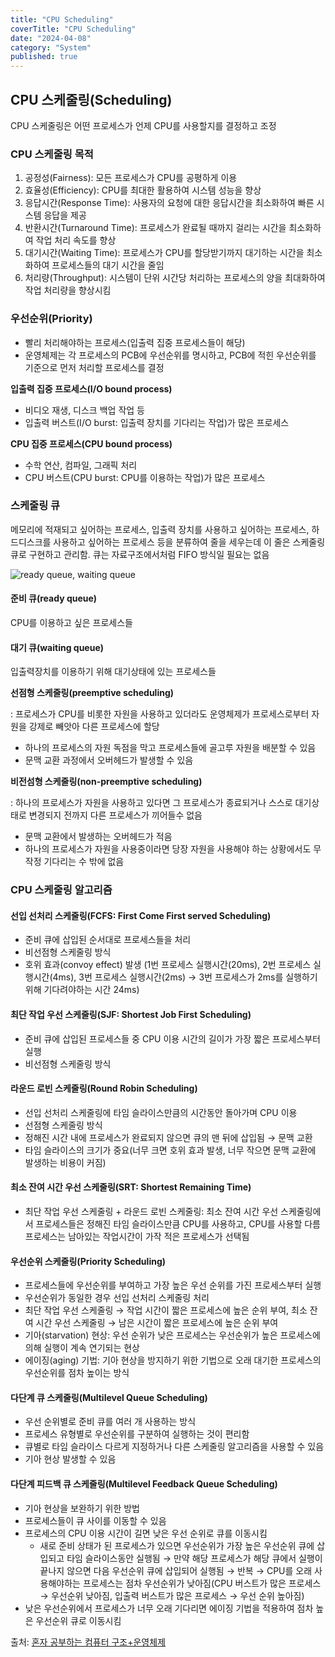 ```yaml
---
title: "CPU Scheduling"
coverTitle: "CPU Scheduling"
date: "2024-04-08"
category: "System"
published: true
---
```


## CPU 스케줄링(Scheduling)

CPU 스케줄링은 어떤 프로세스가 언제 CPU를 사용할지를 결정하고 조정

### CPU 스케줄링 목적

1. 공정성(Fairness): 모든 프로세스가 CPU를 공평하게 이용
2. 효율성(Efficiency): CPU를 최대한 활용하여 시스템 성능을 향상
3. 응답시간(Response Time): 사용자의 요청에 대한 응답시간을 최소화하여 빠른 시스템 응답을 제공
4. 반환시간(Turnaround Time): 프로세스가 완료될 때까지 걸리는 시간을 최소화하여 작업 처리 속도를 향상
5. 대기시간(Waiting Time): 프로세스가 CPU를 할당받기까지 대기하는 시간을 최소화하여 프로세스들의 대기 시간을 줄임
6. 처리량(Throughput): 시스템이 단위 시간당 처리하는 프로세스의 양을 최대화하여 작업 처리량을 향상시킴

### 우선순위(Priority)

- 빨리 처리해야하는 프로세스(입출력 집중 프로세스들이 해당)
- 운영체제는 각 프로세스의 PCB에 우선순위를 명시하고, PCB에 적힌 우선순위를 기준으로 먼저 처리할 프로세스를 결정

**입출력 집중 프로세스(I/O bound process)**

- 비디오 재생, 디스크 백업 작업 등
- 입출력 버스트(I/O burst: 입출력 장치를 기다리는 작업)가 많은 프로세스

**CPU 집중 프로세스(CPU bound process)**

- 수학 연산, 컴파일, 그래픽 처리
- CPU 버스트(CPU burst: CPU를 이용하는 작업)가 많은 프로세스

### 스케줄링 큐

메모리에 적재되고 싶어하는 프로세스, 입출력 장치를 사용하고 싶어하는 프로세스, 하드디스크를 사용하고 싶어하는 프로세스 등을 분류하여 줄을 세우는데 이 줄은 스케줄링 큐로 구현하고 관리함. 큐는 자료구조에서처럼 FIFO 방식일 필요는 없음

![ready queue, waiting queue](/imgs/blog/posts/cpu-scheduling/ready_waiting_queue.png)

#### 준비 큐(ready queue)

CPU를 이용하고 싶은 프로세스들

#### 대기 큐(waiting queue)

입출력장치를 이용하기 위해 대기상태에 있는 프로세스들

**선점형 스케줄링(preemptive scheduling)**

: 프로세스가 CPU를 비롯한 자원을 사용하고 있더라도 운영체제가 프로세스로부터 자원을 강제로 빼앗아 다른 프로세스에 할당

- 하나의 프로세스의 자원 독점을 막고 프로세스들에 골고루 자원을 배분할 수 있음
- 문맥 교환 과정에서 오버헤드가 발생할 수 있음

**비전섬형 스케줄링(non-preemptive scheduling)**

: 하나의 프로세스가 자원을 사용하고 있다면 그 프로세스가 종료되거나 스스로 대기상태로 변경되지 전까지 다른 프로세스가 끼어들수 없음

- 문맥 교환에서 발생하는 오버헤드가 적음
- 하나의 프로세스가 자원을 사용중이라면 당장 자원을 사용해야 하는 상황에서도 무작정 기다리는 수 밖에 없음

### CPU 스케줄링 알고리즘

#### 선입 선처리 스케줄링(FCFS: First Come First served Scheduling)

- 준비 큐에 삽입된 순서대로 프로세스들을 처리
- 비선점형 스케줄링 방식
- 호위 효과(convoy effect) 발생 (1번 프로세스 실행시간(20ms), 2번 프로세스 실행시간(4ms), 3번 프로세스 실행시간(2ms) → 3번 프로세스가 2ms를 실행하기 위해 기다려야하는 시간 24ms)

#### 최단 작업 우선 스케줄링(SJF: Shortest Job First Scheduling)

- 준비 큐에 삽입된 프로세스들 중 CPU 이용 시간의 길이가 가장 짧은 프로세스부터 실행
- 비선점형 스케줄링 방식

#### 라운드 로빈 스케줄링(Round Robin Scheduling)

- 선입 선처리 스케줄링에 타임 슬라이스만큼의 시간동안 돌아가며 CPU 이용
- 선점형 스케줄링 방식
- 정해진 시간 내에 프로세스가 완료되지 않으면 큐의 맨 뒤에 삽입됨 → 문맥 교환
- 타임 슬라이스의 크기가 중요(너무 크면 호위 효과 발생, 너무 작으면 문맥 교환에 발생하는 비용이 커짐)

#### 최소 잔여 시간 우선 스케줄링(SRT: Shortest Remaining Time)

- 최단 작업 우선 스케줄링 + 라운드 로빈 스케줄링: 최소 잔여 시간 우선 스케줄링에서 프로세스들은 정해진 타임 슬라이스만큼 CPU를 사용하고, CPU를 사용할 다름 프로세스는 남아있는 작업시간이 가작 적은 프로세스가 선택됨

#### 우선순위 스케줄링(Priority Scheduling)

- 프로세스들에 우선순위를 부여하고 가장 높은 우선 순위를 가진 프로세스부터 실행
- 우선순위가 동일한 경우 선입 선처리 스케줄링 처리
- 최단 작업 우선 스케줄링 → 작업 시간이 짧은 프로세스에 높은 순위 부여, 최소 잔여 시간 우선 스케줄링 → 남은 시간이 짧은 프로세스에 높은 순위 부여
- 기아(starvation) 현상: 우선 순위가 낮은 프로세스는 우선순위가 높은 프로세스에 의해 실행이 계속 연기되는 현상
- 에이징(aging) 기법: 기아 현상을 방지하기 위한 기법으로 오래 대기한 프로세스의 우선순위를 점차 높이는 방식

#### 다단계 큐 스케줄링(Multilevel Queue Scheduling)

- 우선 순위별로 준비 큐를 여러 개 사용하는 방식
- 프로세스 유형별로 우선순위를 구분하여 실행하는 것이 편리함
- 큐별로 타임 슬라이스 다르게 지정하거나 다른 스케줄링 알고리즘을 사용할 수 있음
- 기아 현상 발생할 수 있음

#### 다단계 피드백 큐 스케줄링(Multilevel Feedback Queue Scheduling)

- 기아 현상을 보완하기 위한 방법
- 프로세스들이 큐 사이를 이동할 수 있음
- 프로세스의 CPU 이용 시간이 길면 낮은 우선 순위로 큐를 이동시킴
  - 새로 준비 상태가 된 프로세스가 있으면 우선순위가 가장 높은 우선순위 큐에 삽입되고 타임 슬라이스동안 실행됨 → 만약 해당 프로세스가 해당 큐에서 실행이 끝나지 않으면 다음 우선순위 큐에 삽입되어 실행됨 → 반복 → CPU를 오래 사용해야하는 프로세스는 점차 우선순위가 낮아짐(CPU 버스트가 많은 프로세스 → 우선순위 낮아짐, 입출력 버스트가 많은 프로세스 → 우선 순위 높아짐)
- 낮은 우선순위에서 프로세스가 너무 오래 기다리면 에이징 기법을 적용하여 점차 높은 우선순위 큐로 이동시킴

출처:
[혼자 공부하는 컴퓨터 구조+운영체제](https://product.kyobobook.co.kr/detail/S000061584886?utm_source=google&utm_medium=cpc&utm_campaign=googleSearch&gad_source=1&gclid=Cj0KCQiAzoeuBhDqARIsAMdH14GeU5OJpwRGzE6DkX9i8xKc7p7iwKsF0GbC_P-pP-GccWSHKRkKmJ4aAtbTEALw_wcB)
